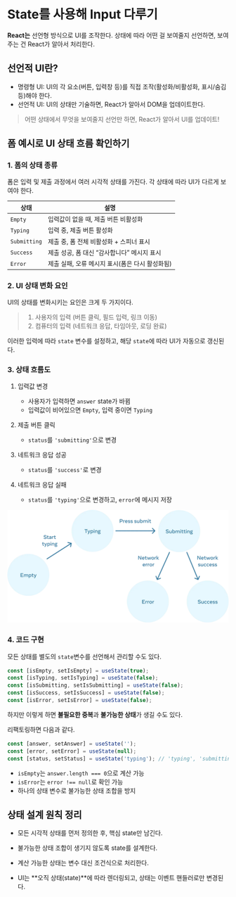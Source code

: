 # State를 사용해 Input 다루기

**React는** 선언형 방식으로 UI를 조작한다. 상태에 따라 어떤 걸 보여줄지 선언하면, 보여주는 건 React가 알아서 처리한다.

## 선언적 UI란?

-   명령형 UI: UI의 각 요소(버튼, 입력창 등)를 직접 조작(활성화/비활성화, 표시/숨김 등)해야 한다.
-   선언적 UI: UI의 상태만 기술하면, React가 알아서 DOM을 업데이트한다.

> 어떤 상태에서 무엇을 보여줄지 선언만 하면, React가 알아서 UI를 업데이트!

## 폼 예시로 UI 상태 흐름 확인하기

### 1. 폼의 상태 종류

폼은 입력 및 제출 과정에서 여러 시각적 상태를 가진다. 각 상태에 따라 UI가 다르게 보여야 한다.

| 상태         | 설명                                            |
| ------------ | ----------------------------------------------- |
| `Empty`      | 입력값이 없을 때, 제출 버튼 비활성화            |
| `Typing`     | 입력 중, 제출 버튼 활성화                       |
| `Submitting` | 제출 중, 폼 전체 비활성화 + 스피너 표시         |
| `Success`    | 제출 성공, 폼 대신 “감사합니다” 메시지 표시     |
| `Error`      | 제출 실패, 오류 메시지 표시(폼은 다시 활성화됨) |

### 2. UI 상태 변화 요인

UI의 상태를 변화시키는 요인은 크게 두 가지이다.

> 1. 사용자의 입력 (버튼 클릭, 필드 입력, 링크 이동)
> 2. 컴퓨터의 입력 (네트워크 응답, 타임아웃, 로딩 완료)

이러한 입력에 따라 `state` 변수를 설정하고, 해당 `state`에 따라 UI가 자동으로 갱신된다.

### 3. 상태 흐름도

1. 입력값 변경

    - 사용자가 입력하면 `answer` state가 바뀜
    - 입력값이 비어있으면 `Empty`, 입력 중이면 `Typing`

2. 제출 버튼 클릭

    - `status`를 `'submitting'`으로 변경

3. 네트워크 응답 성공

    - `status`를 `'success'`로 변경

4. 네트워크 응답 실패

    - `status`를 `'typing'`으로 변경하고, `error`에 메시지 저장

![alt text](./../images/image.png)

### 4. 코드 구현

모든 상태를 별도의 `state`변수를 선언해서 관리할 수도 있다.

```jsx
const [isEmpty, setIsEmpty] = useState(true);
const [isTyping, setIsTyping] = useState(false);
const [isSubmitting, setIsSubmitting] = useState(false);
const [isSuccess, setIsSuccess] = useState(false);
const [isError, setIsError] = useState(false);
```

하지만 이렇게 하면 **불필요한 중복**과 **불가능한 상태**가 생길 수도 있다.

리팩토링하면 다음과 같다.

```jsx
const [answer, setAnswer] = useState('');
const [error, setError] = useState(null);
const [status, setStatus] = useState('typing'); // 'typing', 'submitting', 'success'
```

-   `isEmpty`는 `answer.length === 0`으로 계산 가능
-   `isError`는 `error !== null`로 확인 가능
-   하나의 상태 변수로 불가능한 상태 조합을 방지

## 상태 설계 원칙 정리

-   모든 시각적 상태를 먼저 정의한 후, 핵심 state만 남긴다.

-   불가능한 상태 조합이 생기지 않도록 state를 설계한다.

-   계산 가능한 상태는 변수 대신 조건식으로 처리한다.

-   UI는 **오직 상태(state)**에 따라 렌더링되고, 상태는 이벤트 핸들러로만 변경된다.

